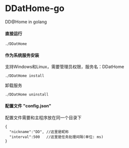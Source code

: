 # DDatHome-go
DD@Home in golang

#### 直接运行
```
./DDatHome
```

#### 作为系统服务安装
支持Windows和Linux，需要管理员权限，服务名：DDatHome
```
./DDatHome install
```
卸载服务
```
./DDatHome uninstall
```

#### 配置文件 "config.json"
配置文件需要和主程序放在同一个目录下
```
{
  "nickname":"DD", //这里是昵称
  "interval":500   //这里是任务处理间隔(单位: ms)
}
```
